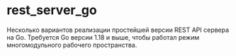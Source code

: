 # rest_server_go

Несколько вариантов реализации простейшей версии REST API сервера на Go.
Требуется Go версии 1.18 и выше, чтобы работал режим многомодульного рабочего пространства.
